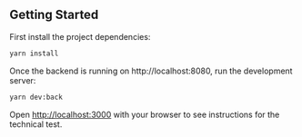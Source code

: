 ## Getting Started

First install the project dependencies:

```bash
yarn install
```

Once the backend is running on http://localhost:8080, run the development server:

```bash
yarn dev:back
```

Open [http://localhost:3000](http://localhost:3000) with your browser to see instructions for the technical test.
